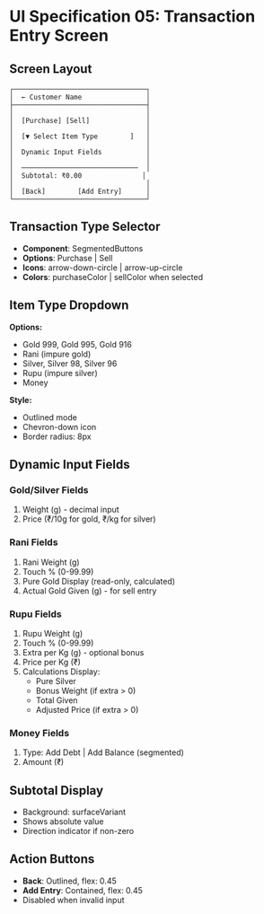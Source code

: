 # UI Specification 05: Transaction Entry Screen

## Screen Layout
```
┌─────────────────────────────────┐
│  ← Customer Name                │
├─────────────────────────────────┤
│                                 │
│  [Purchase] [Sell]              │
│                                 │
│  [▼ Select Item Type        ]   │
│                                 │
│  Dynamic Input Fields           │
│                                 │
│  ─────────────────────────────  │
│  Subtotal: ₹0.00               │
│                                 │
│  [Back]        [Add Entry]      │
└─────────────────────────────────┘
```

## Transaction Type Selector
- **Component**: SegmentedButtons
- **Options**: Purchase | Sell
- **Icons**: arrow-down-circle | arrow-up-circle
- **Colors**: purchaseColor | sellColor when selected

## Item Type Dropdown
**Options:**
- Gold 999, Gold 995, Gold 916
- Rani (impure gold)
- Silver, Silver 98, Silver 96
- Rupu (impure silver)
- Money

**Style:**
- Outlined mode
- Chevron-down icon
- Border radius: 8px

## Dynamic Input Fields

### Gold/Silver Fields
1. Weight (g) - decimal input
2. Price (₹/10g for gold, ₹/kg for silver)

### Rani Fields
1. Rani Weight (g)
2. Touch % (0-99.99)
3. Pure Gold Display (read-only, calculated)
4. Actual Gold Given (g) - for sell entry

### Rupu Fields
1. Rupu Weight (g)
2. Touch % (0-99.99)
3. Extra per Kg (g) - optional bonus
4. Price per Kg (₹)
5. Calculations Display:
   - Pure Silver
   - Bonus Weight (if extra > 0)
   - Total Given
   - Adjusted Price (if extra > 0)

### Money Fields
1. Type: Add Debt | Add Balance (segmented)
2. Amount (₹)

## Subtotal Display
- Background: surfaceVariant
- Shows absolute value
- Direction indicator if non-zero

## Action Buttons
- **Back**: Outlined, flex: 0.45
- **Add Entry**: Contained, flex: 0.45
- Disabled when invalid input